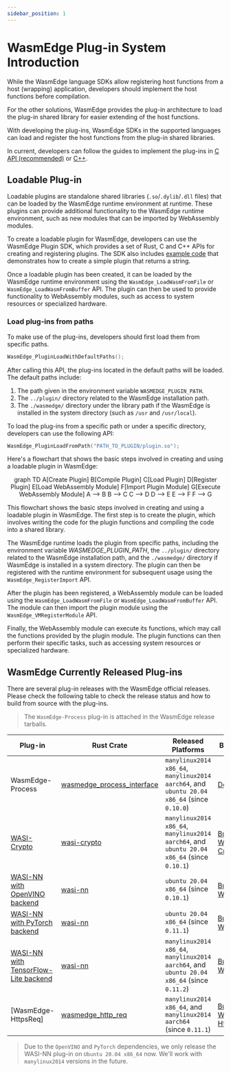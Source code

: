 ```yaml
---
sidebar_position: 1
---
```


# WasmEdge Plug-in System Introduction

While the WasmEdge language SDKs allow registering host functions from a host (wrapping) application, developers should implement the host functions before compilation.

For the other solutions, WasmEdge provides the plug-in architecture to load the plug-in shared library for easier extending of the host functions.

With developing the plug-ins, WasmEdge SDKs in the supported languages can load and register the host functions from the plug-in shared libraries.

In current, developers can follow the guides to implement the plug-ins in [C API (recommended)](develop_plugin_c.md) or [C++](develop_plugin_cpp.md).

## Loadable Plug-in

Loadable plugins are standalone shared libraries (`.so`/`.dylib`/`.dll` files) that can be loaded by the WasmEdge runtime environment at runtime. These plugins can provide additional functionality to the WasmEdge runtime environment, such as new modules that can be imported by WebAssembly modules.

To create a loadable plugin for WasmEdge, developers can use the WasmEdge Plugin SDK, which provides a set of Rust, C and C++ APIs for creating and registering plugins. The SDK also includes [example code](https://github.com/WasmEdge/WasmEdge/tree/master/examples/plugin/get-string) that demonstrates how to create a simple plugin that returns a string.

Once a loadable plugin has been created, it can be loaded by the WasmEdge runtime environment using the `WasmEdge_LoadWasmFromFile` or `WasmEdge_LoadWasmFromBuffer` API. The plugin can then be used to provide functionality to WebAssembly modules, such as access to system resources or specialized hardware.

### Load plug-ins from paths

To make use of the plug-ins, developers should first load them from specific paths.

```c
WasmEdge_PluginLoadWithDefaultPaths();
```

After calling this API, the plug-ins located in the default paths will be loaded. The default paths include:

1. The path given in the environment variable `WASMEDGE_PLUGIN_PATH`.
2. The `../plugin/` directory related to the WasmEdge installation path.
3. The `./wasmedge/` directory under the library path if the WasmEdge is installed in the system directory (such as `/usr` and `/usr/local`).

To load the plug-ins from a specific path or under a specific directory, developers can use the following API:

```c
WasmEdge_PluginLoadFromPath("PATH_TO_PLUGIN/plugin.so");
```

Here's a flowchart that shows the basic steps involved in creating and using a loadable plugin in WasmEdge:

<div style="text-align: center;">
  <div class="mermaid">
    graph TD
    A[Create Plugin]
    B[Compile Plugin]
    C[Load Plugin]
    D[Register Plugin]
    E[Load WebAssembly Module]
    F[Import Plugin Module]
    G[Execute WebAssembly Module]
    A --> B
    B --> C
    C --> D
    D --> E
    E --> F
    F --> G
  </div>
</div>

This flowchart shows the basic steps involved in creating and using a loadable plugin in WasmEdge. The first step is to create the plugin, which involves writing the code for the plugin functions and compiling the code into a shared library.

The WasmEdge runtime loads the plugin from specific paths, including the environment variable *WASMEDGE_PLUGIN_PATH*, the  `../plugin/` directory related to the WasmEdge installation path, and the `./wasmedge/` directory if WasmEdge is installed in a system directory. The plugin can then be registered with the runtime environment for subsequent usage using the `WasmEdge_RegisterImport` API.

After the plugin has been registered, a WebAssembly module can be loaded using the `WasmEdge_LoadWasmFromFile` or `WasmEdge_LoadWasmFromBuffer` API. The module can then import the plugin module using the `WasmEdge_VMRegisterModule` API.

Finally, the WebAssembly module can execute its functions, which may call the functions provided by the plugin module. The plugin functions can then perform their specific tasks, such as accessing system resources or specialized hardware.

## WasmEdge Currently Released Plug-ins

There are several plug-in releases with the WasmEdge official releases. Please check the following table to check the release status and how to build from source with the plug-ins.

> The `WasmEdge-Process` plug-in is attached in the WasmEdge release tarballs.

| Plug-in | Rust Crate | Released Platforms | Build Steps |
| --- | --- | --- | --- |
| WasmEdge-Process | [wasmedge_process_interface][] | `manylinux2014 x86_64`, `manylinux2014 aarch64`, and `ubuntu 20.04 x86_64` (since `0.10.0`) | [Default](/contribute/source/os/linux) |
| [WASI-Crypto] | [wasi-crypto][] | `manylinux2014 x86_64`, `manylinux2014 aarch64`, and `ubuntu 20.04 x86_64` (since `0.10.1`) | [Build With WASI-Crypto](/contribute/source/plugin/wasi_crypto) |
| [WASI-NN with OpenVINO backend](/develop/rust/ai_inference/openvino) | [wasi-nn][] | `ubuntu 20.04 x86_64` (since `0.10.1`) | [Build With WASI-NN](/contribute/source/plugin/was_nn#get-wasmedge-with-wasi-nn-plug-in-openvino-backend) |
| [WASI-NN with PyTorch backend](/develop/rust/ai_inference/pytorch) | [wasi-nn][] | `ubuntu 20.04 x86_64` (since `0.11.1`) | [Build With WASI-NN](/contribute/source/plugin/was_nn#build-wasmedge-with-wasi-nn-pytorch-backend) |
| [WASI-NN with TensorFlow-Lite backend](/develop/rust/ai_inference/pytorch) | [wasi-nn][] | `manylinux2014 x86_64`, `manylinux2014 aarch64`, and `ubuntu 20.04 x86_64` (since `0.11.2`) | [Build With WASI-NN](/contribute/source/plugin/was_nn#build-wasmedge-with-wasi-nn-tensorflow-lite-backend) |
| [WasmEdge-HttpsReq] | [wasmedge_http_req][] | `manylinux2014 x86_64`, and `manylinux2014 aarch64` (since `0.11.1`) | [Build With WasmEdge-HttpsReq](/contribute/source/plugin/httpsreq) |

> Due to the `OpenVINO` and `PyTorch` dependencies, we only release the WASI-NN plug-in on `Ubuntu 20.04 x86_64` now. We'll work with `manylinux2014` versions in the future.

[wasmedge_process_interface]: https://crates.io/crates/wasmedge_process_interface
[wasi-crypto]: https://crates.io/crates/wasi-crypto
[wasi-nn]: https://crates.io/crates/wasi-nn
[wasmedge_http_req]: https://crates.io/crates/wasmedge_http_req
